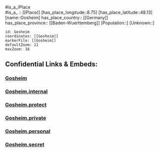 ﻿---
location: [48.13,8.75] 
mapzoom: [7,12] 
mapmarker: city 
type: City
tags:
- geo/City


SpocWebEntityId: 30513
isDeleted: false
confidential: public

---
#is_a_/Place  
#is_a_ :: [[Place]] 
[has_place_longitude::8.75] 
[has_place_latitude::48.13] 
[name::Gosheim] 
has_place_country:: [[Germany]]  
has_place_province:: [[Baden-Wuerttemberg]] 
[Population::] 
[Unknown::] 


```leaflet
id: Gosheim
coordinates: [[Gosheim]] 
markerFile: [[Gosheim]] 
defaultZoom: 11 
maxZoom: 18
```


## Confidential Links & Embeds: 

### [Gosheim](/_public/Earth/Continent/Europe/Europe~Central/Germany/Germany~West/Baden-Wuerttemberg/counties~BW/Tuttlingen/cities~Tuttlingen/Heuberg/City/Gosheim.md) 

### [Gosheim.internal](/_internal/Earth/Continent/Europe/Europe~Central/Germany/Germany~West/Baden-Wuerttemberg/counties~BW/Tuttlingen/cities~Tuttlingen/Heuberg/City/Gosheim.internal.md) 

### [Gosheim.protect](/_protect/Earth/Continent/Europe/Europe~Central/Germany/Germany~West/Baden-Wuerttemberg/counties~BW/Tuttlingen/cities~Tuttlingen/Heuberg/City/Gosheim.protect.md) 

### [Gosheim.private](/_private/Earth/Continent/Europe/Europe~Central/Germany/Germany~West/Baden-Wuerttemberg/counties~BW/Tuttlingen/cities~Tuttlingen/Heuberg/City/Gosheim.private.md) 

### [Gosheim.personal](/_personal/Earth/Continent/Europe/Europe~Central/Germany/Germany~West/Baden-Wuerttemberg/counties~BW/Tuttlingen/cities~Tuttlingen/Heuberg/City/Gosheim.personal.md) 

### [Gosheim.secret](/_secret/Earth/Continent/Europe/Europe~Central/Germany/Germany~West/Baden-Wuerttemberg/counties~BW/Tuttlingen/cities~Tuttlingen/Heuberg/City/Gosheim.secret.md) 
